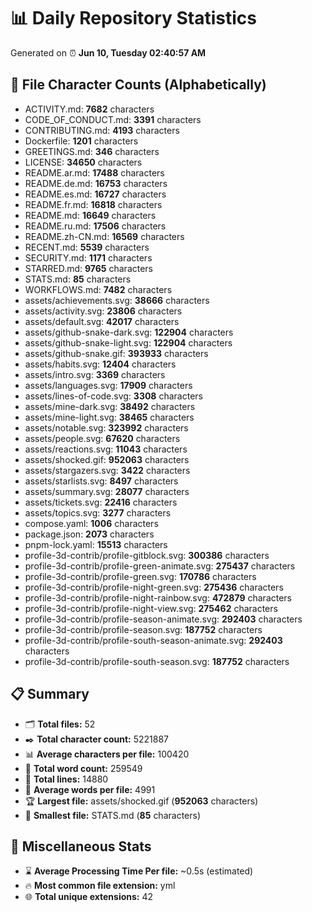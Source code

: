 # 📊 Daily Repository Statistics
Generated on ⏰ **Jun 10, Tuesday 02:40:57 AM**

## 📂 File Character Counts (Alphabetically)
- ACTIVITY.md: **7682** characters
- CODE_OF_CONDUCT.md: **3391** characters
- CONTRIBUTING.md: **4193** characters
- Dockerfile: **1201** characters
- GREETINGS.md: **346** characters
- LICENSE: **34650** characters
- README.ar.md: **17488** characters
- README.de.md: **16753** characters
- README.es.md: **16727** characters
- README.fr.md: **16818** characters
- README.md: **16649** characters
- README.ru.md: **17506** characters
- README.zh-CN.md: **16569** characters
- RECENT.md: **5539** characters
- SECURITY.md: **1171** characters
- STARRED.md: **9765** characters
- STATS.md: **85** characters
- WORKFLOWS.md: **7482** characters
- assets/achievements.svg: **38666** characters
- assets/activity.svg: **23806** characters
- assets/default.svg: **42017** characters
- assets/github-snake-dark.svg: **122904** characters
- assets/github-snake-light.svg: **122904** characters
- assets/github-snake.gif: **393933** characters
- assets/habits.svg: **12404** characters
- assets/intro.svg: **3369** characters
- assets/languages.svg: **17909** characters
- assets/lines-of-code.svg: **3308** characters
- assets/mine-dark.svg: **38492** characters
- assets/mine-light.svg: **38465** characters
- assets/notable.svg: **323992** characters
- assets/people.svg: **67620** characters
- assets/reactions.svg: **11043** characters
- assets/shocked.gif: **952063** characters
- assets/stargazers.svg: **3422** characters
- assets/starlists.svg: **8497** characters
- assets/summary.svg: **28077** characters
- assets/tickets.svg: **22416** characters
- assets/topics.svg: **3277** characters
- compose.yaml: **1006** characters
- package.json: **2073** characters
- pnpm-lock.yaml: **15513** characters
- profile-3d-contrib/profile-gitblock.svg: **300386** characters
- profile-3d-contrib/profile-green-animate.svg: **275437** characters
- profile-3d-contrib/profile-green.svg: **170786** characters
- profile-3d-contrib/profile-night-green.svg: **275436** characters
- profile-3d-contrib/profile-night-rainbow.svg: **472879** characters
- profile-3d-contrib/profile-night-view.svg: **275462** characters
- profile-3d-contrib/profile-season-animate.svg: **292403** characters
- profile-3d-contrib/profile-season.svg: **187752** characters
- profile-3d-contrib/profile-south-season-animate.svg: **292403** characters
- profile-3d-contrib/profile-south-season.svg: **187752** characters

## 📋 Summary
- 🗂️ **Total files:** 52
- ✒️ **Total character count:** 5221887
- 📊 **Average characters per file:** 100420
- 📝 **Total word count:** 259549
- 🧾 **Total lines:** 14880
- 📐 **Average words per file:** 4991
- 🏆 **Largest file:** assets/shocked.gif (**952063** characters)
- 🥉 **Smallest file:** STATS.md (**85** characters)

## 🌟 Miscellaneous Stats
- ⌛ **Average Processing Time Per file:** ~0.5s (estimated)
- 🔥 **Most common file extension:** yml
- 🌐 **Total unique extensions:** 42
